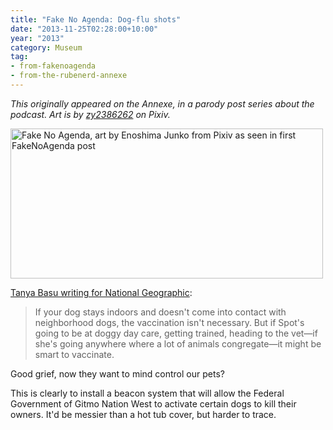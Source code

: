 ```yaml
---
title: "Fake No Agenda: Dog-flu shots"
date: "2013-11-25T02:28:00+10:00"
year: "2013"
category: Museum
tag:
- from-fakenoagenda
- from-the-rubenerd-annexe
---
```

<p style="font-style:italic;">This originally appeared on the Annexe, in a parody post series about the podcast. Art is by <a href="http://www.pixiv.net/member_illust.php?mode=medium&illust_id=39686291">zy2386262</a> on Pixiv.</p>

<p><img src="https://rubenerd.com/files/2013/fakenoagenda.jpg" srcset="https://rubenerd.com/files/2013/fakenoagenda.jpg 1x, https://rubenerd.com/files/2013/fakenoagenda@2x.jpg 2x" alt="Fake No Agenda, art by Enoshima Junko from Pixiv as seen in first FakeNoAgenda post" style="width:500px; height:240px" /></p>

[Tanya Basu writing for National Geographic](http://news.nationalgeographic.com/news/2013/11/131115-flu-shot-dog-science-pets/):

> If your dog stays indoors and doesn't come into contact with neighborhood dogs, the vaccination isn't necessary. But if Spot's going to be at doggy day care, getting trained, heading to the vet—if she's going anywhere where a lot of animals congregate—it might be smart to vaccinate.

Good grief, now they want to mind control our pets?

This is clearly to install a beacon system that will allow the Federal Government of Gitmo Nation West to activate certain dogs to kill their owners. It'd be messier than a hot tub cover, but harder to trace.

